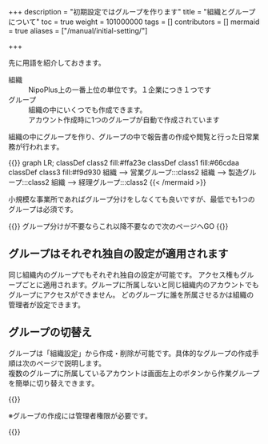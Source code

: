 +++
description = "初期設定ではグループを作ります"
title = "組織とグループについて"
toc = true
weight = 101000000
tags = []
contributors = []
mermaid = true
aliases = ["/manual/initial-setting/"]

+++


先に用語を紹介しておきます。

<dl class="basic">
<dt>組織</dt>
<dd>NipoPlus上の一番上位の単位です。１企業につき１つです</dd>
<dt>グループ</dt>
<dd>組織の中にいくつでも作成できます。<br>アカウント作成時に1つのグループが自動で作成されています</dd>
</dl>

組織の中にグループを作り、グループの中で報告書の作成や閲覧と行った日常業務が行われます。


{{<mermaid align="center">}}
graph LR;
  classDef class2 fill:#ffa23e
  classDef class1 fill:#66cdaa
  classDef class3 fill:#f9d930
  組織 --> 営業グループ:::class2
  組織 --> 製造グループ:::class2
  組織 --> 経理グループ:::class2
{{< /mermaid >}}

小規模な事業所であればグループ分けをしなくても良いですが、最低でも1つのグループは必須です。


{{<alice pos="right" icon="ok">}}
グループ分けが不要ならこれ以降不要なので次のページへGO
{{</alice>}}

## グループはそれぞれ独自の設定が適用されます

同じ組織内のグループでもそれぞれ独自の設定が可能です。
アクセス権もグループごとに適用されます。グループに所属しないと同じ組織内のアカウントでもグループにアクセスができません。
どのグループに誰を所属させるかは組織の管理者が設定できます。


## グループの切替え

グループは「組織設定」から作成・削除が可能です。具体的なグループの作成手順は次のページで説明します。  
複数のグループに所属しているアカウントは画面左上のボタンから作業グループを簡単に切り替えできます。


{{<icatch filename="switch" msg="グループの切替は 画面左上から操作" title="作業グループの切り替え" fontsize="30px" alice="ok" >}}

※グループの作成には管理者権限が必要です。


{{<nextBlog>}}
